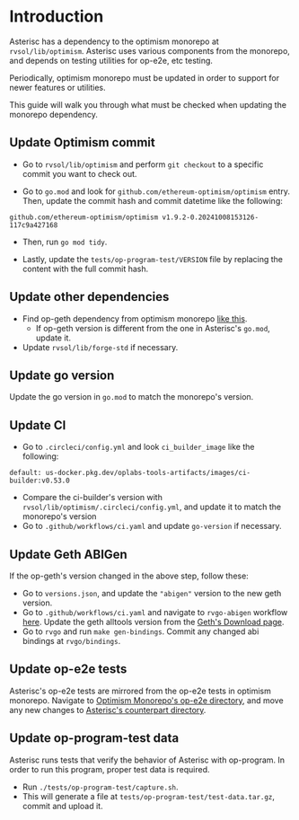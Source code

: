 # Introduction

Asterisc has a dependency to the optimism monorepo at `rvsol/lib/optimism`. Asterisc uses various components from the monorepo, and depends on testing utilities for op-e2e, etc testing. 

Periodically, optimism monorepo must be updated in order to support for newer features or utilities. 

This guide will walk you through what must be checked when updating the monorepo dependency. 

## Update Optimism commit
- Go to `rvsol/lib/optimism` and perform `git checkout` to a specific commit you want to check out. 

- Go to `go.mod` and look for `github.com/ethereum-optimism/optimism` entry. Then, update the commit hash and commit datetime like the following:
```
github.com/ethereum-optimism/optimism v1.9.2-0.20241008153126-117c9a427168
```
- Then, run `go mod tidy`.

- Lastly, update the `tests/op-program-test/VERSION` file by replacing the content with the full commit hash. 

## Update other dependencies
- Find op-geth dependency from optimism monorepo [like this](https://github.com/ethereum-optimism/optimism/blob/a05feb362b5209ab6a200874e9d45244f12240d1/go.mod#L254).
  - If op-geth version is different from the one in Asterisc's `go.mod`, update it.
- Update `rvsol/lib/forge-std` if necessary.

## Update go version
Update the go version in `go.mod` to match the monorepo's version. 

## Update CI
- Go to `.circleci/config.yml` and look `ci_builder_image` like the following:  
```
default: us-docker.pkg.dev/oplabs-tools-artifacts/images/ci-builder:v0.53.0
```
- Compare the ci-builder's version with `rvsol/lib/optimism/.circleci/config.yml`, and update it to match the monorepo's version
- Go to `.github/workflows/ci.yaml` and update `go-version` if necessary. 


## Update Geth ABIGen
If the op-geth's version changed in the above step, follow these:
- Go to `versions.json`, and update the `"abigen"` version to the new geth version. 
- Go to `.github/workflows/ci.yaml` and navigate to `rvgo-abigen` workflow [here](https://github.com/ethereum-optimism/asterisc/blob/019d4b9f95e9ac146fe2948d85638b30ead8d5f4/.github/workflows/ci.yaml#L120-L134). Update the geth alltools version from the [Geth's Download page](https://geth.ethereum.org/downloads).
- Go to `rvgo` and run `make gen-bindings`. Commit any changed abi bindings at `rvgo/bindings`.

## Update op-e2e tests
Asterisc's op-e2e tests are mirrored from the op-e2e tests in optimism monorepo. 
Navigate to [Optimism Monorepo's op-e2e directory](https://github.com/ethereum-optimism/optimism/tree/develop/op-e2e), and move any new changes to [Asterisc's counterpart directory](https://github.com/ethereum-optimism/asterisc/tree/master/op-e2e).

## Update op-program-test data
Asterisc runs tests that verify the behavior of Asterisc with op-program. In order to run this program, proper test data is required. 
- Run `./tests/op-program-test/capture.sh`.
- This will generate a file at `tests/op-program-test/test-data.tar.gz`, commit and upload it. 